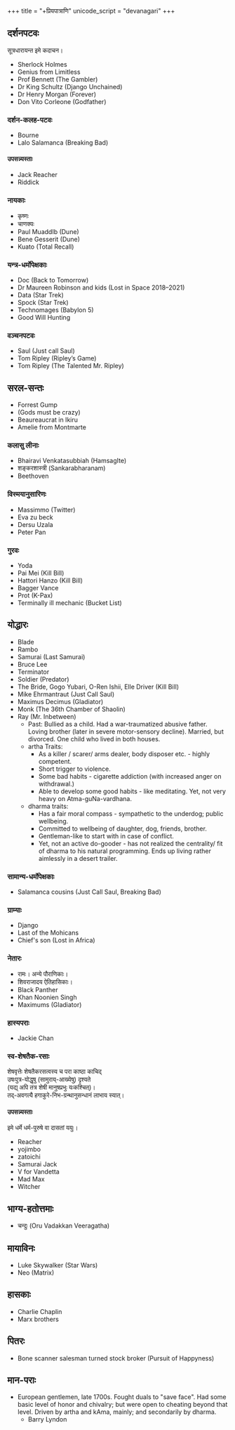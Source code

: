 +++
title = "+प्रियपात्राणि"
unicode_script = "devanagari"
+++

## दर्शनपटवः
सूत्रधारायन्त इमे कदाचन। 

- Sherlock Holmes
- Genius from Limitless 
- Prof Bennett (The Gambler)
- Dr King Schultz (Django Unchained)
- Dr Henry Morgan (Forever)
- Don Vito Corleone (Godfather)

### दर्शन-कलह-पटवः
- Bourne
- Lalo Salamanca (Breaking Bad)

#### उपसन्न्यस्ताः
- Jack Reacher
- Riddick

### नायकाः
- कृष्णः
- चाणक्यः
- Paul MuaddIb (Dune)
- Bene Gesserit (Dune)
- Kuato (Total Recall)

### यन्त्र-धर्मोपेक्षकाः
- Doc (Back to Tomorrow)
- Dr Maureen Robinson and kids (Lost in Space 2018–2021)
- Data (Star Trek)
- Spock (Star Trek)
- Technomages (Babylon 5)
- Good Will Hunting

### वञ्चनपटवः
- Saul (Just call Saul)
- Tom Ripley (Ripley’s Game)
- Tom Ripley (The Talented Mr. Ripley)


## सरल-सन्तः
- Forrest Gump
- (Gods must be crazy)
- Beaureaucrat in Ikiru
- Amelie from Montmarte

### कलासु लीनाः
- Bhairavi Venkatasubbiah (HamsagIte)
- शङ्करशास्त्री (Sankarabharanam)
- Beethoven

### विस्मयानुसारिणः
- Massimmo (Twitter)
- Eva zu beck
- Dersu Uzala
- Peter Pan

### गुरवः
- Yoda
- Pai Mei (Kill Bill)
- Hattori Hanzo (Kill Bill)
- Bagger Vance
- Prot (K-Pax)
- Terminally ill mechanic (Bucket List)


## योद्धारः
- Blade
- Rambo
- Samurai (Last Samurai)
- Bruce Lee
- Terminator
- Soldier (Predator)
- The Bride, Gogo Yubari, O-Ren Ishii, Elle Driver (Kill Bill)
- Mike Ehrmantraut (Just Call Saul)
- Maximus Decimus (Gladiator)
- Monk (The 36th Chamber of Shaolin)
- Ray (Mr. Inbetween)
  - Past: Bullied as a child. Had a war-traumatized abusive father. Loving brother (later in severe motor-sensory decline). Married, but divorced. One child who lived in both houses.
  - artha Traits:
    - As a killer / scarer/ arms dealer, body disposer etc. - highly competent. 
    - Short trigger to violence.
    - Some bad habits - cigarette addiction (with increased anger on withdrawal.)
    - Able to develop some good habits - like meditating. Yet, not very heavy on Atma-guNa-vardhana.
  - dharma traits:
    - Has a fair moral compass - sympathetic to the underdog; public wellbeing. 
    - Committed to wellbeing of daughter, dog, friends, brother.
    - Gentleman-like to start with in case of conflict.
    - Yet, not an active do-gooder - has not realized the centrality/ fit of dharma to his natural programming. Ends up living rather aimlessly in a desert trailer.

### सामान्य-धर्मोपेक्षकाः
- Salamanca cousins (Just Call Saul, Breaking Bad)

### ग्राम्याः
- Django
- Last of the Mohicans
- Chief's son (Lost in Africa)

### नेतारः
- रामः। अन्ये पौराणिकाः। 
- शिवराजादय ऐतिहासिकाः।
- Black Panther
- Khan Noonien Singh
- Maximums (Gladiator)

### हास्यपराः
- Jackie Chan

### स्व-शेषतैक-रसाः
शेषवृत्तेः शेषतैकरसत्वस्य च परा काष्ठा काचिद्  
उषःपुत्र-योद्धृषु (सामुराय्-आख्येषु) दृश्यते  
(यद्य् अपि तत्र शेषी मानुषप्रभुः यःकश्चित्)।  
तद्-अवगत्यै हगाकुरे-निभ-ग्रन्थानुसन्धानं लाभाय स्यात्।

#### उपसन्न्यस्ताः
इमे धर्मे धर्म-पुरुषे वा दासतां ययुः। 

- Reacher
- yojimbo
- zatoichi
- Samurai Jack
- V for Vandetta
- Mad Max
- Witcher



## भाग्य-हतोत्तमाः
- चन्दुः (Oru Vadakkan Veeragatha)

## मायाविनः
- Luke Skywalker (Star Wars)
- Neo (Matrix)

## हासकाः
- Charlie Chaplin
- Marx brothers

## पितरः
- Bone scanner salesman turned stock broker (Pursuit of Happyness)

## मान-पराः
- European gentlemen, late 1700s. Fought duals to "save face". Had some basic level of honor and chivalry; but were open to cheating beyond that level. Driven by artha and kAma, mainly; and secondarily by dharma.
  - Barry Lyndon
